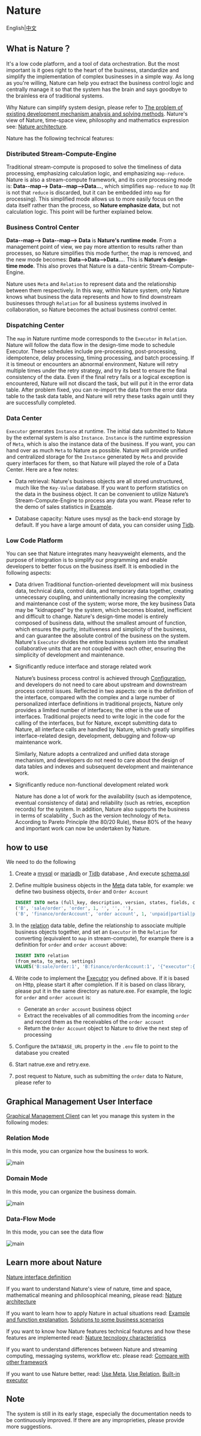 # Nature

English|[中文](README.md)

## What is Nature？

It's a low code platform, and a tool of data orchestration. But the most important is it goes right to the heart of the business, standardize and simplify the implementation of complex businesses in a simple way. As long as you're willing, Nature can help you extract the business control logic and centrally manage it so that the system has the brain and says goodbye to the brainless era of traditional systems. 

Why Nature can simplify system design, please refer to [The problem of existing development mechanism analysis and solving methods](doc/ZH/natureBusinessValue.md). Nature's view of Nature, time-space view, philosophy and mathematics expression see:  [Nature architecture](doc/EN/help/architecture.md).

Nature has the following technical features:

### Distributed Stream-Compute-Engine

Traditional stream-compute is proposed to solve the timeliness of data processing, emphasizing calculation logic, and emphasizing `map-reduce`. Nature is also a stream-compute framework, and its core processing mode is: **Data--map--> Data--map-->Data...**, which simplifies `map-reduce` to `map` (It is not that `reduce` is discarded, but it can be embedded into `map` for processing). This simplified mode allows us to more easily focus on the data itself rather than the process, so **Nature emphasize data**, but not calculation logic. This point will be further explained below.

### Business Control Center

**Data--map--> Data--map--> Data** is **Nature's runtime mode**. From a management point of view, we pay more attention to results rather than processes, so Nature simplifies this mode further, the map is removed, and the new mode becomes: **Data-->Data-->Data...**. This is **Nature's design-time mode**. This also proves that Nature is a data-centric Stream-Compute-Engine.

Nature uses `Meta` and `Relation` to represent data and the relationship between them respectively. In this way, within Nature system, only Nature knows what business the data represents and how to find downstream businesses through `Relation` for all business systems involved in collaboration, so Nature becomes the actual business control center.

### Dispatching Center

The `map` in Nature runtime mode corresponds to the `Executor` in `Relation`. Nature will follow the data flow in the design-time mode to schedule Executor. These schedules include pre-processing, post-processing, idempotence, delay processing, timing processing, and batch processing. If it is timeout or encounters an abnormal environment, Nature will retry multiple times under the retry strategy, and try its best to ensure the final consistency of the data. Even if the final retry fails or a logical exception is encountered, Nature will not discard the task, but will put it in the error data table. After problem fixed, you can re-import the data from the error data table to the task data table, and Nature will retry these tasks again until they are successfully completed.

### Data Center

`Executor` generates `Instance` at runtime. The initial data submitted to Nature by the external system is also `Instance`. `Instance` is the runtime expression of `Meta`, which is also the instance data of the business. If you want, you can hand over as much `Meta` to Nature as possible. Nature will provide unified and centralized storage for the `Instance` generated by `Meta` and provide query interfaces for them, so that Nature will played the role of a Data Center. Here are a few notes:

- Data retrieval: Nature's business objects are all stored unstructured, much like the `Key-Value` database. If you want to perform statistics on the data in the business object. It can be convenient to utilize Nature’s Stream-Compute-Engine to process any data you want. Please refer to the demo of sales statistics in [Example](nature-demo/README_EN.md).

- Database capacity: Nature uses mysql as the back-end storage by default. If you have a large amount of data, you can consider using [Tidb](https://pingcap.com/en/).

### Low Code Platform

You can see that Nature integrates many heavyweight elements, and the purpose of integration is to simplify our programming and enable developers to better focus on the business itself. It is embodied in the following aspects:

- Data driven
  Traditional function-oriented development will mix business data, technical data, control data, and temporary data together, creating unnecessary coupling, and unintentionally increasing the complexity and maintenance cost of the system; worse more, the key business Data may be "kidnapped" by the system, which becomes bloated, inefficient and difficult to change.
  Nature's design-time model is entirely composed of business data, without the smallest amount of function, which ensures the purity, intuitiveness and simplicity of the business, and can guarantee the absolute control of the business on the system. Nature's `Executor` divides the entire business system into the smallest collaborative units that are not coupled with each other, ensuring the simplicity of development and maintenance.

- Significantly reduce interface and storage related work

  Nature’s business process control is achieved through [Configuration](doc/EN/help/relation.md), and developers do not need to care about upstream and downstream process control issues. Reflected in two aspects: one is the definition of the interface, compared with the complex and a large number of personalized interface definitions in traditional projects, Nature only provides a limited number of interfaces; the other is the use of interfaces. Traditional projects need to write logic in the code for the calling of the interfaces, but for Nature, except submitting data to Nature, all interface calls are handled by Nature, which greatly simplifies interface-related design, development, debugging and follow-up maintenance work.

  Similarly, Nature adopts a centralized and unified data storage mechanism, and developers do not need to care about the design of data tables and indexes and subsequent development and maintenance work.

- Significantly reduce non-functional development related work

  Nature has done a lot of work for the availability (such as idempotence, eventual consistency of data) and reliability (such as retries, exception records) for the system. In addition, Nature also supports the business in terms of scalability , Such as the version technology of `Meta`. According to Pareto Principle (the 80/20 Rule), these 80% of the heavy and important work can now be undertaken by Nature.

## how to use

We need to do the following

1. Create a [mysql](https://www.mysql.com/) or [mariadb](https://mariadb.org/) or [Tidb](https://pingcap.com/en/) database , And execute [schema.sql](shell/schema.sql)

2. Define multiple business objects in the [Meta](doc/EN/help/meta.md) data table, for example: we define two business objects, `Order` and `Order Account`

   ```sql
   INSERT INTO meta (full_key, description, version, states, fields, config) VALUES
   ('B', 'sale/order', 'order', 1, '', '', ''),
   ('B', 'finance/orderAccount', 'order account', 1, 'unpaid|partial|paid', '', '{"master":"B:sale/order:1"}'); 
   ```

3. In the [relation](doc/EN/help/relation.md) data table, define the relationship to associate multiple business objects together, and set an `Executor` in the `Relation` for converting (equivalent to `map` in stream-compute), for example there is a definition for `order` and `order account` above:

   ```sql
   INSERT INTO relation
   (from_meta, to_meta, settings)
   VALUES('B:sale/order:1', 'B:finance/orderAccount:1', '{"executor":{"protocol":"localRust","url":"nature_demo:order_receivable"},"target":{"states":{"add":["unpaid"]}}}');
   ```

4. Write code to implement the [Executor](doc/EN/help/executor.md) you defined above. If it is based on Http, please start it after completion. If it is based on class library, please put it in the same directory as nature.exe. For example, the logic for `order` and `order account` is:

   - Generate an `order account` business object
   - Extract the receivables of all commodities from the incoming `order` and record them as the receivables of the `order account`
   - Return the `Order Account` object to Nature to drive the next step of processing

5. Configure the `DATABASE_URL` property in the `.env` file to point to the database you created

6. Start natrue.exe and retry.exe.

7. post request to Nature, such as submitting the `order` data to Nature, please refer to

## Graphical Management User Interface

[Graphical Management Client](https://github.com/llxxbb/Nature-Manager-UI) can let you manage this system in the following modes:

### Relation Mode

In this mode, you can organize how the business to work.

![main](https://picabstract-preview-ftn.weiyun.com/ftn_pic_abs_v3/91bec042a199e48e3ec85f3c8e75f35da0fe23538371fe6b14b361d78d9210ae886d5e96a399fb500d6bc2e211d87aba?pictype=scale&from=30113&version=3.3.3.3&uin=309577603&fname=relation.png&size=750)

### Domain Mode

In this mode, you can organize the business domain.

![main](https://picabstract-preview-ftn.weiyun.com/ftn_pic_abs_v3/c3daeb79f2ef30b58c10d1a1bd2d7ea2d7e2bf5eda7c4e959e1c9c1dd78d894428758e02d24438a0f97be3c83b8e3e11?pictype=scale&from=30113&version=3.3.3.3&uin=309577603&fname=domain.png&size=750)

### Data-Flow Mode

In this mode, you can see the data flow

![main](https://picabstract-preview-ftn.weiyun.com/ftn_pic_abs_v3/b05fc52333622cbb6cb5b426efb80459a5c61dc2248a84734336fa9cc07dd493245f0a7cf5cab680d93639ca0185080e?pictype=scale&from=30113&version=3.3.3.3&uin=309577603&fname=instance.png&size=750)

## Learn more about Nature

 [Nature interface definition](doc/EN/help/nature-interface.md)

If you want to understand Nature's view of nature, time and space, mathematical meaning and philosophical meaning, please read: [Nature architecture](doc/EN/help/architecture.md)

If you want to learn how to apply Nature in actual situations read: [Example and function explanation](nature-demo/README_EN.md), [Solutions to some business scenarios](doc/EN/help/use-case.md)

If you want to know how Nature features technical features and how these features are implemented read: [Nature tecnology characteristics](doc/EN/help/characteristics.md)

If you want to understand differences between Nature and streaming computing, messaging systems, workflow etc. please read: [Compare with other framework](doc/EN/compare.md)

If you want to use Nature better, read: [Use Meta](doc/EN/help/meta.md), [Use Relation](doc/EN/help/relation.md), [Built-in executor](doc/EN/help/built-in.md)

## Note

The system is still in its early stage, especially the documentation needs to be continuously improved. If there are any improprieties, please provide more suggestions.